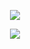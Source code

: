 <p align="center">
  <a href="https://github.com/hekailiu-2512">
    <img src="https://github-readme-stats.vercel.app/api?username=hekailiu-2512&count_private=true&show_icons=true&&include_all_commits=true&theme=tokyonight" />
  </a>
</p>

<p align="center">
  <a href="https://github.com/hekailiu-2512">
    <img src="https://github-readme-stats.vercel.app/api/top-langs/?username=hekailiu-2512&layout=compact&theme=tokyonight" />
  </a>
</p>
